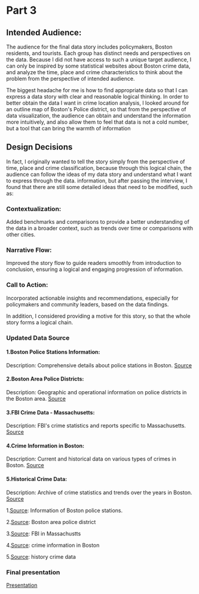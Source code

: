 # Part 3
## Intended Audience:
The audience for the final data story includes policymakers, Boston residents, and tourists. Each group has distinct needs and perspectives on the data. Because I did not have access to such a unique target audience, I can only be inspired by some statistical websites about Boston crime data, and analyze the time, place and crime characteristics to think about the problem from the perspective of intended audience.

The biggest headache for me is how to find appropriate data so that I can express a data story with clear and reasonable logical thinking. In order to better obtain the data I want in crime location analysis, I looked around for an outline map of Boston's Police district, so that from the perspective of data visualization, the audience can obtain and understand the information more intuitively, and also allow them to feel that data is not a cold number, but a tool that can bring the warmth of information

## Design Decisions
In fact, I originally wanted to tell the story simply from the perspective of time, place and crime classification, because through this logical chain, the audience can follow the ideas of my data story and understand what I want to express through the data. information, but after passing the interview, I found that there are still some detailed ideas that need to be modified, such as:
### Contextualization: 
Added benchmarks and comparisons to provide a better understanding of the data in a broader context, such as trends over time or comparisons with other cities.
### Narrative Flow: 
Improved the story flow to guide readers smoothly from introduction to conclusion, ensuring a logical and engaging progression of information.
### Call to Action: 
Incorporated actionable insights and recommendations, especially for policymakers and community leaders, based on the data findings.

In addition, I considered providing a motive for this story, so that the whole story forms a logical chain.

### Updated Data Source
#### 1.Boston Police Stations Information:

Description: Comprehensive details about police stations in Boston.
[Source](https://data.boston.gov/dataset/boston-police-stations)

#### 2.Boston Area Police Districts:

Description: Geographic and operational information on police districts in the Boston area.
[Source](https://police.boston.gov/districts/)

#### 3.FBI Crime Data - Massachusetts:

Description: FBI's crime statistics and reports specific to Massachusetts.
[Source](https://ucr.fbi.gov/crime-in-the-u.s/2019/crime-in-the-u.s.-2019/tables/table-8/table-8-state-cuts/massachusetts.xls)

#### 4.Crime Information in Boston:

Description: Current and historical data on various types of crimes in Boston.
[Source](https://www.city-data.com/crime/crime-Boston-Massachusetts.html)

#### 5.Historical Crime Data:

Description: Archive of crime statistics and trends over the years in Boston.
[Source](https://www.neighborhoodscout.com/ma/boston/crime)

1.[Source](https://data.boston.gov/dataset/boston-police-stations): Information of Boston police stations.

2.[Source](https://police.boston.gov/districts/): Boston area police district

3.[Source](https://ucr.fbi.gov/crime-in-the-u.s/2019/crime-in-the-u.s.-2019/tables/table-8/table-8-state-cuts/massachusetts.xls): FBI in Massachustts

4.[Source](https://www.city-data.com/crime/crime-Boston-Massachusetts.html): crime information in Boston

5.[Source](https://www.neighborhoodscout.com/ma/boston/crime): history crime data

### Final presentation
[Presentation](https://carnegiemellon.shorthandstories.com/decoding-crime-in-boston/index.html)
